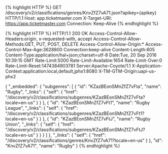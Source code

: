 {% highlight HTTP %}
GET /discovery/v2/classifications/genres/KnvZfZ7vA71.json?apikey={apikey} HTTP/1.1
Host: app.ticketmaster.com
X-Target-URI: https://app.ticketmaster.com
Connection: Keep-Alive
{% endhighlight %}

{% highlight HTTP %}
HTTP/1.1 200 OK
Access-Control-Allow-Headers:origin, x-requested-with, accept
Access-Control-Allow-Methods:GET, PUT, POST, DELETE
Access-Control-Allow-Origin:*
Access-Control-Max-Age:3628800
Connection:keep-alive
Content-Length:605
Content-Type:application/hal+json;charset=utf-8
Date:Tue, 20 Sep 2016 10:39:15 GMT
Rate-Limit:5000
Rate-Limit-Available:1654
Rate-Limit-Over:0
Rate-Limit-Reset:1474384903781
Server:Apache-Coyote/1.1
X-Application-Context:application:local,default,jphx1:8080
X-TM-GTM-Origin:uapi-us-phx2

{
  "_embedded": {
    "subgenres": [
      {
        "id": "KZazBEonSMnZfZ7vFta",
        "name": "Rugby",
        "_links": {
          "self": {
            "href": "/discovery/v2/classifications/subgenres/KZazBEonSMnZfZ7vFta?locale=en-us"
          }
        }
      },
      {
        "id": "KZazBEonSMnZfZ7vFt1",
        "name": "Rugby League",
        "_links": {
          "self": {
            "href": "/discovery/v2/classifications/subgenres/KZazBEonSMnZfZ7vFt1?locale=en-us"
          }
        }
      },
      {
        "id": "KZazBEonSMnZfZ7vFtJ",
        "name": "Rugby Union",
        "_links": {
          "self": {
            "href": "/discovery/v2/classifications/subgenres/KZazBEonSMnZfZ7vFtJ?locale=en-us"
          }
        }
      }
    ]
  },
  "_links": {
    "self": {
      "href": "/discovery/v2/classifications/genres/KnvZfZ7vA71?locale=en-us"
    }
  },
  "id": "KnvZfZ7vA71",
  "name": "Rugby"
}
{% endhighlight %}
